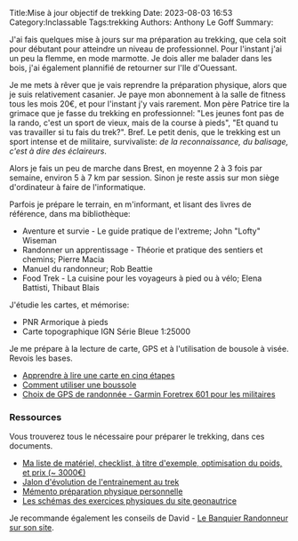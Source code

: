 Title:Mise à jour objectif de trekking
Date: 2023-08-03 16:53
Category:Inclassable
Tags:trekking
Authors: Anthony Le Goff
Summary:

J'ai fais quelques mise à jours sur ma préparation au trekking, que cela soit pour débutant pour atteindre un niveau de professionnel. Pour l'instant j'ai un peu la flemme, en mode marmotte. Je dois aller me balader dans les bois, j'ai également plannifié de retourner sur l'Ile d'Ouessant.

Je me mets à rêver que je vais reprendre la préparation physique, alors que je suis relativement casanier. Je paye mon abonnement à la salle de fitness tous les mois 20€, et pour l'instant j'y vais rarement. Mon père Patrice tire la grimace que je fasse du trekking en professionnel: "Les jeunes font pas de la rando, c'est un sport de vieux, mais de la course à pieds", "Et quand tu vas travailler si tu fais du trek?". Bref. Le petit denis, que le trekking est un sport intense et de militaire, survivaliste: *de la reconnaissance, du balisage, c'est à dire des éclaireurs*.

Alors je fais un peu de marche dans Brest, en moyenne 2 à 3 fois par semaine, environ 5 à 7 km par session. Sinon je reste assis sur mon siège d'ordinateur à faire de l'informatique.

Parfois je prépare le terrain, en m'informant, et lisant des livres de référence, dans ma bibliothèque:

* Aventure et survie - Le guide pratique de l'extreme; John "Lofty" Wiseman
* Randonner un apprentissage - Théorie et pratique des sentiers et chemins; Pierre Macia
* Manuel du randonneur; Rob Beattie
* Food Trek - La cuisine pour les voyageurs à pied ou à vélo; Elena Battisti, Thibaut Blais

J'étudie les cartes, et mémorise:

* PNR Armorique à pieds
* Carte topographique IGN Série Bleue 1:25000

Je me prépare à la lecture de carte, GPS et à l'utilisation de bousole à visée. Revois les bases.

* [Apprendre à lire une carte en cinq étapes](https://www.ign.fr/reperes/apprendre-lire-une-carte-en-cinq-etapes)
* [Comment utiliser une boussole](https://apprenti-randonneur.com/comment-utiliser-boussole/)
* [Choix de GPS de randonnée - Garmin Foretrex 601 pour les militaires](https://www.auvieuxcampeur.fr/guide-de-choix-gps-randonnee)


### Ressources

Vous trouverez tous le nécessaire pour préparer le trekking, dans ces documents.

* [Ma liste de matériel, checklist, à titre d'exemple, optimisation du poids, et prix (~ 3000€)](images/listing-matos.ods.zip)
* [Jalon d'évolution de l'entrainement au trek](images/trekking-jalon.pdf)
* [Mémento préparation physique personnelle](images/prepa-physique.pdf)
* [Les schémas des exercices physiques du site geonautrice](images/preparation-physique-rando-geonautrices.pdf)

Je recommande également les conseils de David - [Le Banquier Randonneur sur son site](https://lebanquierrandonneur.fr/).
